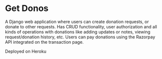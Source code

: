# Get Donos

A Django web application where users can create donation requests, or donate to other requests. Has CRUD functionality, user authorization and all kinds of operations with donations like adding updates or notes, viewing request/donation history, etc. Users can pay donations using the Razorpay API integrated on the transaction page.

Deployed on Heroku
